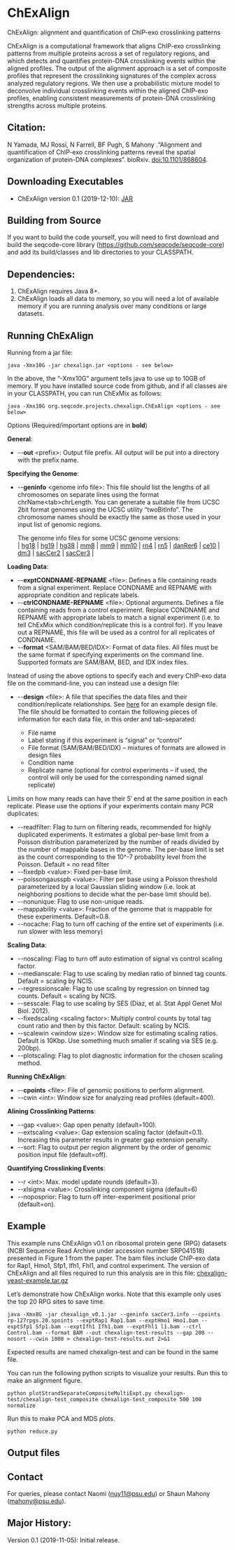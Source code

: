 # ChExAlign
ChExAlign: alignment and quantification of ChIP-exo crosslinking patterns

ChExAlign is a computational framework that aligns ChIP-exo crosslinking patterns from multiple proteins across a set of regulatory regions, and which detects and quantifies protein-DNA crosslinking events within the aligned profiles. The output of the alignment approach is a set of composite profiles that represent the crosslinking signatures of the complex across analyzed regulatory regions. We then use a probabilistic mixture model to deconvolve individual crosslinking events within the aligned ChIP-exo profiles, enabling consistent measurements of protein-DNA crosslinking strengths across multiple proteins.

Citation:
--------------
N Yamada, MJ Rossi, N Farrell, BF Pugh, S Mahony .“Alignment and quantification of ChIP-exo crosslinking patterns reveal the spatial organization of protein-DNA complexes”. bioRxiv. [doi:10.1101/868604](https://doi.org/10.1101/868604).

Downloading Executables
--------------
  * ChExAlign version 0.1 (2019-12-10): [JAR](http://lugh.bmb.psu.edu/software/chexalign/chexalign_v0.1.jar)

Building from Source
--------------
If you want to build the code yourself, you will need to first download and build the seqcode-core library (https://github.com/seqcode/seqcode-core) and add its build/classes and lib directories to your CLASSPATH.

Dependencies:
--------------
1. ChExAlign requires Java 8+. 
2. ChExAlign loads all data to memory, so you will need a lot of available memory if you are running analysis over many conditions or large datasets.

Running ChExAlign
--------------
Running from a jar file:

```{r, engine='sh', count_lines}
java -Xmx10G -jar chexalign.jar <options - see below>
```

In the above, the “-Xmx10G” argument tells java to use up to 10GB of memory. If you have installed source code from github, and if all classes are in your CLASSPATH, you can run ChExMix as follows:

```{r, engine='sh', count_lines}
java -Xmx10G org.seqcode.projects.chexalign.ChExAlign <options - see below>
```

Options (Required/important options are in __bold__)

__General__:

  * --__out__ \<prefix>: Output file prefix. All output will be put into a directory with the prefix name. 

__Specifying the Genome__:

  * --__geninfo__ \<genome info file\>: This file should list the lengths of all chromosomes on separate lines using the format chrName\<tab\>chrLength. You can generate a suitable file from UCSC 2bit format genomes using the UCSC utility “twoBitInfo”. The chromosome names should be exactly the same as those used in your input list of genomic regions. 
   
      The genome info files for some UCSC genome versions:  
      | [hg18](http://lugh.bmb.psu.edu/software/multigps/support/hg18.info) | [hg19](http://lugh.bmb.psu.edu/software/multigps/support/hg19.info) | [hg38](http://lugh.bmb.psu.edu/software/multigps/support/hg38.info) | [mm8](http://lugh.bmb.psu.edu/software/multigps/support/mm8.info) | [mm9](http://lugh.bmb.psu.edu/software/multigps/support/mm9.info) | [mm10](http://lugh.bmb.psu.edu/software/multigps/support/mm10.info) | [rn4](http://lugh.bmb.psu.edu/software/multigps/support/rn4.info) | [rn5](http://lugh.bmb.psu.edu/software/multigps/support/rn5.info) | [danRer6](http://lugh.bmb.psu.edu/software/multigps/support/danRer6.info) | [ce10](http://lugh.bmb.psu.edu/software/multigps/support/ce10.info) | [dm3](http://lugh.bmb.psu.edu/software/multigps/support/dm3.info) | [sacCer2](http://lugh.bmb.psu.edu/software/multigps/support/sacCer2.info) | [sacCer3](http://lugh.bmb.psu.edu/software/multigps/support/sacCer3.info) |

__Loading Data__:

  * --__exptCONDNAME-REPNAME__ \<file\>: Defines a file containing reads from a signal experiment. Replace CONDNAME and REPNAME with appropriate condition and replicate labels.
  * --__ctrlCONDNAME-REPNAME__ \<file\>: Optional arguments. Defines a file containing reads from a control experiment. Replace CONDNAME and REPNAME with appropriate labels to match a signal experiment (i.e. to tell ChExMix which condition/replicate this is a control for). If you leave out a REPNAME, this file will be used as a control for all replicates of CONDNAME.  
  * --__format__ \<SAM/BAM/BED/IDX\>: Format of data files. All files must be the same format if specifying experiments on the command line. Supported formats are SAM/BAM, BED, and IDX index files.
 
Instead of using the above options to specify each and every ChIP-exo data file on the command-line, you can instead use a design file:
 
  * --__design__ \<file\>: A file that specifies the data files and their condition/replicate relationships. See [here](http://lugh.bmb.psu.edu/software/multigps/example.design) for an example design file. The file should be formatted to contain the following pieces of information for each data file, in this order and tab-separated:
  
    * File name
    * Label stating if this experiment is “signal” or “control”
    * File format (SAM/BAM/BED/IDX) – mixtures of formats are allowed in design files
    * Condition name
    * Replicate name (optional for control experiments – if used, the control will only be used for the corresponding named signal replicate)
    
 Limits on how many reads can have their 5′ end at the same position in each replicate. Please use the options if your experiments contain many PCR duplicates:

 * --readfilter: Flag to turn on filtering reads, recommended for highly duplicated experiments. It estimates a global per-base limit from a Poisson distribution parameterized by the number of reads divided by the number of mappable bases in the genome. The per-base limit is set as the count corresponding to the 10^-7 probability level from the Poisson. Default = no read filter
 * --fixedpb \<value\>: Fixed per-base limit.
 * --poissongausspb \<value\>: Filter per base using a Poisson threshold parameterized by a local Gaussian sliding window (i.e. look at neighboring positions to decide what the per-base limit should be). 
 * --nonunique: Flag to use non-unique reads. 
 * --mappability \<value\>: Fraction of the genome that is mappable for these experiments. Default=0.8.
 * --nocache: Flag to turn off caching of the entire set of experiments (i.e. run slower with less memory)
 
 __Scaling Data__:
 
 * --noscaling: Flag to turn off auto estimation of signal vs control scaling factor.
 * --medianscale: Flag to use scaling by median ratio of binned tag counts. Default = scaling by NCIS.
 * --regressionscale: Flag to use scaling by regression on binned tag counts. Default = scaling by NCIS.
 * --sesscale: Flag to use scaling by SES (Diaz, et al. Stat Appl Genet Mol Biol. 2012).
 * --fixedscaling \<scaling factor\>: Multiply control counts by total tag count ratio and then by this factor. Default: scaling by NCIS.
 * --scalewin \<window size\>: Window size for estimating scaling ratios. Default is 10Kbp. Use something much smaller if scaling via SES (e.g. 200bp).
 * --plotscaling: Flag to plot diagnostic information for the chosen scaling method.
 
__Running ChExAlign__:

  * --__cpoints__ \<file\>: File of genomic positions to perform alignment.
  * --cwin \<int\>: Window size for analyzing read profiles (default=400).
  
__Alining Crosslinking Patterns__:

  * --gap \<value\>: Gap open penalty (default=100).
  * --extscaling \<value\>: Gap extension scaling factor (default=0.1). Increasing this parameter results in greater gap extension penalty.
  * --sort: Flag to output per region alignment by the order of genomic position input file (default=off).

__Quantifying Crosslinking Events__:

  * --r \<int\>: Max. model update rounds (default=3).
  * --xlsigma \<value\>: Crosslinking component sigma (default=6)
  * --noposprior: Flag to turn off inter-experiment positional prior (default=on).

Example
--------------
This example runs ChExAlign v0.1 on ribosomal protein gene (RPG) datasets (NCBI Sequence Read Archive under accession number SRP041518) presented in Figure 1 from the paper. The bam files include ChIP-exo data for Rap1, Hmo1, Sfp1, Ifh1, Fhl1, and control experiment. The version of ChExAlign and all files required to run this analysis are in this file: [chexalign-yeast-example.tar.gz](http://lugh.bmb.psu.edu/software/chexalign/examples/chexalign-yeast-example.tar.gz)

Let’s demonstrate how ChExAlign works. Note that this example only uses the top 20 RPG sites to save time.

```{r, engine='sh', count_lines}
java -Xmx8G -jar chexalign_v0.1.jar --geninfo sacCer3.info --cpoints rp-127rpgs.20.spoints --exptRap1 Rap1.bam --exptHmo1 Hmo1.bam --exptSfp1 Sfp1.bam --exptIfh1 Ifh1.bam --exptFhl1 l1.bam --ctrl Control.bam --format BAM --out chexalign-test-results --gap 200 --nosort --cwin 1000 > chexalign-test-results.out 2>&1
```

Expected results are named chexalign-test and can be found in the same file.

You can run the following python scripts to visualize your results. Run this to make an alignment figure.

```{r, engine='sh', count_lines}
python plotStrandSeparateCompositeMultiExpt.py chexalign-test/chexalign-test_composite chexalign-test_composite 500 100 normalize
```

Run this to make PCA and MDS plots.

```{r, engine='sh', count_lines}
python reduce.py
```

Output files
--------------


Contact
--------------
For queries, please contact Naomi (nuy11@psu.edu) or Shaun Mahony (mahony@psu.edu).

Major History:
--------------  
Version 0.1 (2019-11-05): Initial release.
